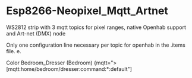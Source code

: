 # Esp8266-Neopixel_Mqtt_Artnet
WS2812 strip with 3 mqtt topics for pixel ranges, native Openhab support and Art-net (DMX) node

Only one configuration line necessary per topic for openhab in the .items file. e.

Color Bedroom_Dresser (Bedroom) {mqtt=">[mqtt:home/bedroom/dresser:command:*:default"]
